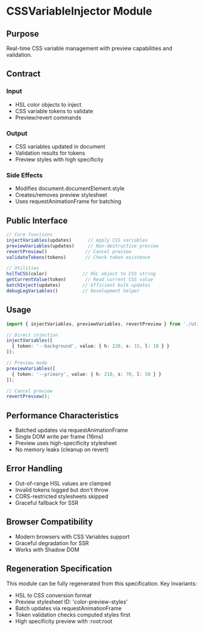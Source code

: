 # CSSVariableInjector Module

## Purpose
Real-time CSS variable management with preview capabilities and validation.

## Contract

### Input
- HSL color objects to inject
- CSS variable tokens to validate
- Preview/revert commands

### Output
- CSS variables updated in document
- Validation results for tokens
- Preview styles with high specificity

### Side Effects
- Modifies document.documentElement.style
- Creates/removes preview stylesheet
- Uses requestAnimationFrame for batching

## Public Interface

```typescript
// Core functions
injectVariables(updates)      // Apply CSS variables
previewVariables(updates)     // Non-destructive preview
revertPreview()              // Cancel preview
validateTokens(tokens)       // Check token existence

// Utilities
hslToCSS(color)             // HSL object to CSS string
getCurrentValue(token)       // Read current CSS value
batchInject(updates)        // Efficient bulk updates
debugLogVariables()         // Development helper
```

## Usage

```typescript
import { injectVariables, previewVariables, revertPreview } from './utils/cssInjector';

// Direct injection
injectVariables([
  { token: '--background', value: { h: 220, s: 15, l: 18 } }
]);

// Preview mode
previewVariables([
  { token: '--primary', value: { h: 210, s: 70, l: 50 } }
]);

// Cancel preview
revertPreview();
```

## Performance Characteristics
- Batched updates via requestAnimationFrame
- Single DOM write per frame (16ms)
- Preview uses high-specificity stylesheet
- No memory leaks (cleanup on revert)

## Error Handling
- Out-of-range HSL values are clamped
- Invalid tokens logged but don't throw
- CORS-restricted stylesheets skipped
- Graceful fallback for SSR

## Browser Compatibility
- Modern browsers with CSS Variables support
- Graceful degradation for SSR
- Works with Shadow DOM

## Regeneration Specification
This module can be fully regenerated from this specification. Key invariants:
- HSL to CSS conversion format
- Preview stylesheet ID: 'color-preview-styles'
- Batch updates via requestAnimationFrame
- Token validation checks computed styles first
- High specificity preview with :root:root